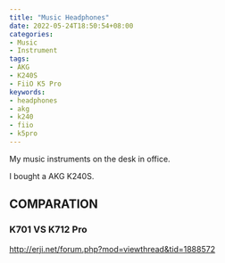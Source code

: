 ```yaml
---
title: "Music Headphones"
date: 2022-05-24T18:50:54+08:00
categories:
- Music
- Instrument
tags:
- AKG
- K240S
- FiiO K5 Pro
keywords:
- headphones
- akg
- k240
- fiio
- k5pro
---
```


My music instruments on the desk in office.

<!--more-->

I bought a AKG K240S.


## COMPARATION

### K701 VS K712 Pro

http://erji.net/forum.php?mod=viewthread&tid=1888572
